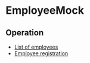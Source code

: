 # EmployeeMock

## Operation
* [List of employees](https://employee-mock.herokuapp.com/employees)
* [Employee registration](https://employee-mock.herokuapp.com/register)
